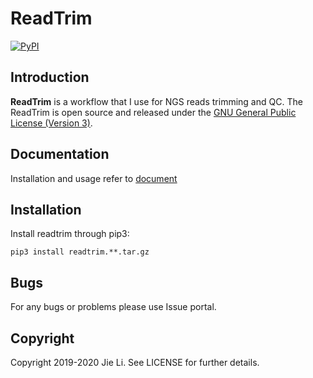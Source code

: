 # ReadTrim
[![PyPI](https://shields.io/pypi/v/readtrim.svg)](https://pypi.org/project/readtrim)

## Introduction
**ReadTrim** is a workflow that I use for NGS reads trimming and QC.
The ReadTrim is open source and released under the [GNU General Public License (Version 3)](https://pypi.org/project/readtrim/).

## Documentation
Installation and usage refer to [document](docs/documentation.md)

## Installation
Install readtrim through pip3:
```
pip3 install readtrim.**.tar.gz
```

## Bugs
For any bugs or problems please use Issue portal.

## Copyright
Copyright 2019-2020 Jie Li. See LICENSE for further details.
